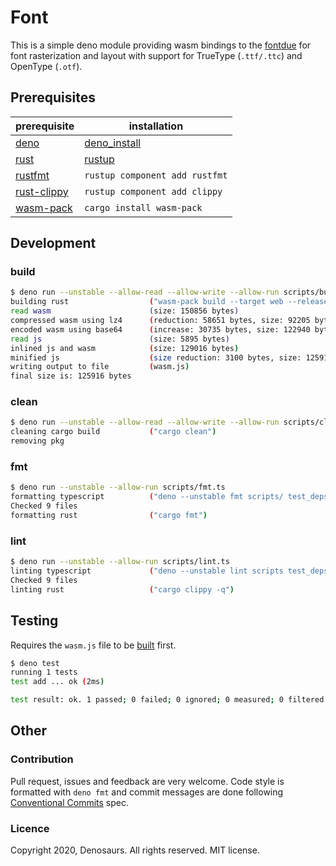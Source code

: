 # Font

This is a simple deno module providing wasm bindings to the [fontdue](https://github.com/mooman219/fontdue)
for font rasterization and layout with support for TrueType (`.ttf/.ttc`) and OpenType (`.otf`).

## Prerequisites

| prerequisite                                            | installation                                             |
| ------------------------------------------------------- | -------------------------------------------------------- |
| [deno](https://deno.land/)                              | [deno_install](https://github.com/denoland/deno_install) |
| [rust](https://www.rust-lang.org/)                      | [rustup](https://www.rust-lang.org/tools/install)        |
| [rustfmt](https://github.com/rust-lang/rustfmt)         | `rustup component add rustfmt`                           |
| [rust-clippy](https://github.com/rust-lang/rust-clippy) | `rustup component add clippy`                            |
| [wasm-pack](https://rustwasm.github.io/wasm-pack/)      | `cargo install wasm-pack`                                |

## Development

### build

```bash
$ deno run --unstable --allow-read --allow-write --allow-run scripts/build.ts
building rust                  ("wasm-pack build --target web --release")
read wasm                      (size: 150856 bytes)
compressed wasm using lz4      (reduction: 58651 bytes, size: 92205 bytes)
encoded wasm using base64      (increase: 30735 bytes, size: 122940 bytes)
read js                        (size: 5895 bytes)
inlined js and wasm            (size: 129016 bytes)
minified js                    (size reduction: 3100 bytes, size: 125916 bytes)
writing output to file         (wasm.js)
final size is: 125916 bytes
```

### clean

```bash
$ deno run --unstable --allow-read --allow-write --allow-run scripts/clean.ts
cleaning cargo build           ("cargo clean")
removing pkg
```

### fmt

```bash
$ deno run --unstable --allow-run scripts/fmt.ts
formatting typescript          ("deno --unstable fmt scripts/ test_deps.ts test.ts mod.ts")
Checked 9 files
formatting rust                ("cargo fmt")
```

### lint

```bash
$ deno run --unstable --allow-run scripts/lint.ts
linting typescript             ("deno --unstable lint scripts test_deps.ts test.ts mod.ts")
Checked 9 files
linting rust                   ("cargo clippy -q")
```

## Testing

Requires the `wasm.js` file to be [built](#build) first.

```bash
$ deno test
running 1 tests
test add ... ok (2ms)

test result: ok. 1 passed; 0 failed; 0 ignored; 0 measured; 0 filtered out (2ms)
```

## Other

### Contribution

Pull request, issues and feedback are very welcome. Code style is formatted with `deno fmt` and commit messages are done following [Conventional Commits](https://www.conventionalcommits.org/en/v1.0.0/) spec.

### Licence

Copyright 2020, Denosaurs. All rights reserved. MIT license.
